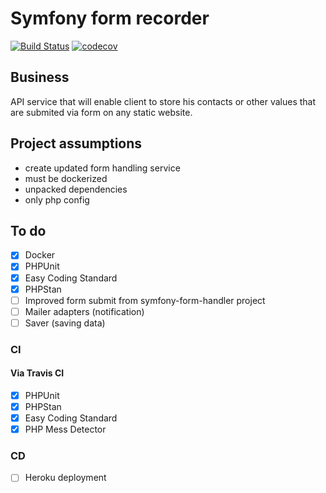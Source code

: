 # Symfony form recorder
[![Build Status](https://travis-ci.com/Ferror/symfony-form-recorder.svg?branch=master)](https://travis-ci.com/Ferror/symfony-form-recorder)
[![codecov](https://codecov.io/gh/Ferror/symfony-form-recorder/branch/master/graph/badge.svg)](https://codecov.io/gh/Ferror/symfony-form-recorder)

## Business
API service that will enable client to store his contacts or other values that are submited via form on any static website.

## Project assumptions
* create updated form handling service
* must be dockerized
* unpacked dependencies
* only php config

## To do

- [x] Docker
- [x] PHPUnit
- [X] Easy Coding Standard
- [X] PHPStan
- [ ] Improved form submit from symfony-form-handler project
- [ ] Mailer adapters (notification)
- [ ] Saver (saving data)

### CI
#### Via Travis CI
- [x] PHPUnit
- [x] PHPStan
- [x] Easy Coding Standard
- [x] PHP Mess Detector

### CD
- [ ] Heroku deployment
